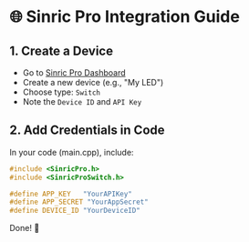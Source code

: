 # 🌐 Sinric Pro Integration Guide

## 1. Create a Device
- Go to [Sinric Pro Dashboard](https://portal.sinric.pro/)
- Create a new device (e.g., "My LED")
- Choose type: `Switch`
- Note the `Device ID` and `API Key`

## 2. Add Credentials in Code
In your code (main.cpp), include:
```cpp
#include <SinricPro.h>
#include <SinricProSwitch.h>

#define APP_KEY   "YourAPIKey"
#define APP_SECRET "YourAppSecret"
#define DEVICE_ID "YourDeviceID"
```

Done! 🎉
